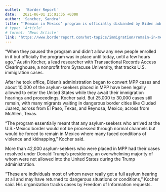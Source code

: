 ```yaml
---
outlet:  'Border Report'
date:   2021-06-01 15:01:35 +0300
author: 'Sanchez, Sandra'
title: "‘Remain in Mexico’ program is officially disbanded by Biden administration”"
# type: 'Article'
# format: 'News Article'
link: 'https://www.borderreport.com/hot-topics/immigration/remain-in-mexico-program-is-officially-disbanded-by-biden-administration/'
---
```

“When they paused the program and didn’t allow any new people enrolled in it but officially the program was in place until today, until a few hours ago,” Austin Kocher, a lead researcher with Transactional Records Access Clearinghouse, a nonprofit from Syracuse University, that tracks U.S. immigration cases.

After he took office, Biden’s administration began to convert MPP cases and about 10,000 of the asylum-seekers placed in MPP have been legally allowed to enter the United States while they await their immigration hearings and proceedings, Kocher said. But 25,000 to 30,000 cases still remain, with many migrants waiting in dangerous border cities like Ciudad Juarez, across from El Paso, Texas, and Reynosa, Mexico, across from McAllen, Texas. 

“The program essentially meant that any asylum-seekers who arrived at the U.S.-Mexico border would not be processed through normal channels but would be forced to remain in Mexico where many faced conditions of violence and kidnapping,” Kocher said.

More than 42,000 asylum-seekers who were placed in MPP had their cases resolved under Donald Trump’s presidency, an overwhelming majority of whom were not allowed into the United States during the Trump administration.

“These are individuals most of whom never really got a full asylum hearing at all and may have returned to dangerous situations or conditions,” Kocher said. His organization tracks cases by Freedom of Information requests.